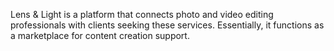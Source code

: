 Lens & Light is a platform that connects photo and video editing professionals with clients seeking these services. Essentially, it functions as a marketplace for content creation support.
